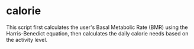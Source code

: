 # calorie
This script first calculates the user's Basal Metabolic Rate (BMR) using the Harris-Benedict equation, then calculates the daily calorie needs based on the activity level.
